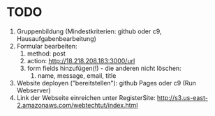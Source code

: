 # TODO
1. Gruppenbildung (Mindestkriterien: github oder c9, Hausaufgabenbearbeitung)
2. Formular bearbeiten: 
	1. method: post
	2. action: http://18.218.208.183:3000/url
	3. form fields hinzufügen(!) - die anderen nicht löschen:
		1. name, message, email, title 
3. Website deployen ("bereitstellen"): github Pages oder c9 (Run Webserver)
4. Link der Webseite einreichen unter RegisterSite: http://s3.us-east-2.amazonaws.com/webtechtut/index.html


